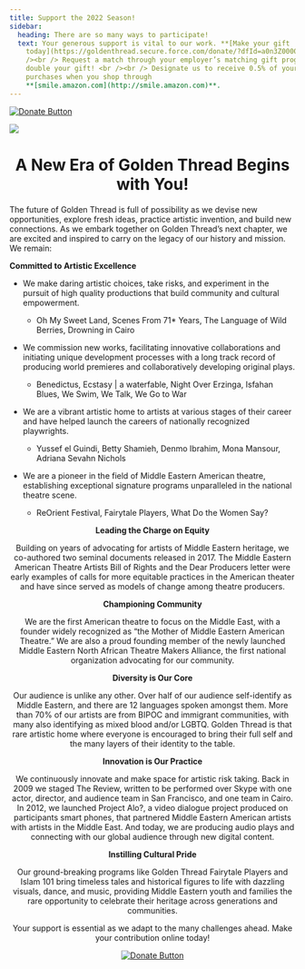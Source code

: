 ```yaml
---
title: Support the 2022 Season!
sidebar:
  heading: There are so many ways to participate!
  text: Your generous support is vital to our work. **[Make your gift
    today](https://goldenthread.secure.force.com/donate/?dfId=a0n3Z00000tn4RsQAI)**.	 <br
    /><br /> Request a match through your employer’s matching gift program and
    double your gift! <br /><br /> Designate us to receive 0.5% of your Amazon
    purchases when you shop through
    **[smile.amazon.com](http://smile.amazon.com)**.
---
```

[![Donate Button](/img/archive/2015/03/Donate-Button-400.jpg)](https://goldenthread.secure.force.com/donate/?dfId=a0n3Z00000tn4RsQAI)

![](/img/archive/2015/03/20thAnniversary-Line-1024x36.jpg)

# <center>A New Era of Golden Thread Begins with You!</center>

The future of Golden Thread is full of possibility as we devise new opportunities, explore fresh ideas, practice artistic invention, and build new connections. As we embark together on Golden Thread’s next chapter, we are excited and inspired to carry on the legacy of our history and mission.  We remain:

**Committed to Artistic Excellence**

* We make daring artistic choices, take risks, and experiment in the pursuit of high quality productions that build community and cultural empowerment.

  * Oh My Sweet Land, Scenes From 71* Years, The Language of Wild Berries, Drowning in Cairo
* We commission new works, facilitating innovative collaborations and initiating unique development processes with a long track record of producing world premieres and collaboratively developing original plays.

  * Benedictus, Ecstasy | a waterfable, Night Over Erzinga, Isfahan Blues, We Swim, We Talk, We Go to War
* We are a vibrant artistic home to artists at various stages of their career and have helped launch the careers of nationally recognized playwrights.

  * Yussef el Guindi, Betty Shamieh, Denmo Ibrahim, Mona Mansour, Adriana Sevahn Nichols
* We are a pioneer in the field of Middle Eastern American theatre, establishing exceptional signature programs unparalleled in the national theatre scene.

  * ReOrient Festival, Fairytale Players, What Do the Women Say?

**<center>Leading the Charge on Equity<center>**

Building on years of advocating for artists of Middle Eastern heritage, we co-authored two seminal documents released in 2017. The Middle Eastern American Theatre Artists Bill of Rights and the Dear Producers letter were early examples of calls for more equitable practices in the American theater and have since served as models of change among theatre producers.

**<center>Championing Community<center>**

We are the first American theatre to focus on the Middle East, with a founder widely recognized as “the Mother of Middle Eastern American Theatre.” We are also a proud founding member of the newly launched Middle Eastern North African Theatre Makers Alliance, the first national organization advocating for our community.

**<center>Diversity is Our Core<center>**

Our audience is unlike any other. Over half of our audience self-identify as Middle Eastern, and there are 12 languages spoken amongst them. More than 70% of our artists are from BIPOC and immigrant communities, with many also identifying as mixed blood and/or LGBTQ. Golden Thread is that rare artistic home where everyone is encouraged to bring their full self and the many layers of their identity to the table. 

**<center>Innovation is Our Practice<center>**

We continuously innovate and make space for artistic risk taking. Back in 2009 we staged The Review, written to be performed over Skype with one actor, director, and audience team in San Francisco, and one team in Cairo. In 2012, we launched Project Alo?, a video dialogue project produced on participants smart phones, that partnered Middle Eastern American artists with artists in the Middle East. And today, we are producing audio plays and connecting with our global audience through new digital content.

**<center>Instilling Cultural Pride<center>**

Our ground-breaking programs like Golden Thread Fairytale Players and Islam 101 bring timeless tales and historical figures to life with dazzling visuals, dance, and music, providing Middle Eastern youth and families the rare opportunity to celebrate their heritage across generations and communities.

Your support is essential as we adapt to the many challenges ahead. Make your contribution online today!

[![Donate Button](/img/archive/2015/03/Donate-Button-400.jpg)](https://goldenthread.secure.force.com/donate/?dfId=a0n3Z00000tn4RsQAI)